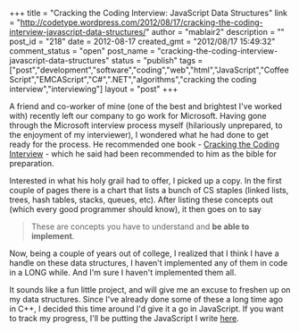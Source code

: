 +++
title = "Cracking the Coding Interview: JavaScript Data Structures"
link = "http://codetype.wordpress.com/2012/08/17/cracking-the-coding-interview-javascript-data-structures/"
author = "mablair2"
description = ""
post_id = "218"
date = 2012-08-17
created_gmt = "2012/08/17 15:49:32"
comment_status = "open"
post_name = "cracking-the-coding-interview-javascript-data-structures"
status = "publish"
tags = ["post","development","software","coding","web","html","JavaScript","CoffeeScript","EMCAScript","C#",".NET","algorithms","cracking the coding interview","interviewing"]
layout = "post"
+++

A friend and co-worker of mine (one of the best and brightest I've worked with) recently left our company to go work for Microsoft. Having gone through the Microsoft interview process myself (hilariously unprepared, to the enjoyment of my interviewer), I wondered what he had done to get ready for the process. He recommended one book - [Cracking the Coding Interview](http://www.amazon.com/gp/product/098478280X/ref=as_li_qf_sp_asin_il_tl?ie=UTF8&camp=1789&creative=9325&creativeASIN=098478280X&linkCode=as2&tag=aplfopoex-20) \- which he said had been recommended to him as the bible for preparation.

Interested in what his holy grail had to offer, I picked up a copy. In the first couple of pages there is a chart that lists a bunch of CS staples (linked lists, trees, hash tables, stacks, queues, etc). After listing these concepts out (which every good programmer should know), it then goes on to say

> These are concepts you have to understand and **be able to implement**.

Now, being a couple of years out of college, I realized that I think I have a handle on these data structures, I haven't implemented any of them in code in a LONG while. And I'm sure I haven't implemented them all.

It sounds like a fun little project, and will give me an excuse to freshen up on my data structures. Since I've already done some of these a long time ago in C++, I decided this time around I'd give it a go in JavaScript. If you want to track my progress, I'll be putting the JavaScript I write [here](https://github.com/duereg/js-algorithms).
